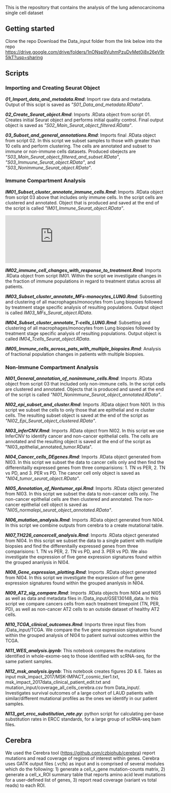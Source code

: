 This is the repository that contains the analysis of the lung adenocarcinoma single cell dataset

## Getting started

Clone the repo
Download the Data_input folder from the link below into the repo
https://drive.google.com/drive/folders/1nONsp9VuhmPzuDvMet0i8x26eV9r5lkT?usp=sharing 

## Scripts

### Importing and Creating Seurat Object

**_01_Import_data_and_metadata.Rmd_**: Import raw data and metadata. Output of this scipt is saved as _"S01_Data_and_metadata.RData"_.

**_02_Create_Seurat_object.Rmd_**: Imports .RData object from script 01. Creates initial Seurat object and performs initial quality control. Final output object is saved as _"S02_Main_Seurat_object_filtered.RData"_. 

**_03_Subset_and_general_annotations.Rmd_**: Imports final .RData object from script 02. In this script we subset samples to those with greater than 10 cells and perform clustering. The cells are annotated and subset to immune or non-immune cells datasets. Produced obejects are _"S03_Main_Seurat_object_filtered_and_subset.RData"_, _"S03_Immuune_Seurat_object.RData"_, and _"S03_Nonimmune_Seurat_object.RData"_. 

### Immune Compartment Analysis

**_IM01_Subset_cluster_annotate_immune_cells.Rmd_**: Imports .RData object from script 03 above that includes only immune cells. In the script cells are clustered and annotated. Object that is produced and saved at the end of the script is called _"IM01_Immune_Seurat_object.RData"_.

![Image of Immune cell tSNE with marker gene colors](https://github.com/czbiohub/scell_lung_adenocarcinoma/raw/master/plot_out/IM01/Immune_cells_TSNE_with_average_expression_of_cell_markers.pdf)


**_IM02_immune_cell_changes_with_response_to_treatment.Rmd_**: Imports .RData object from script IM01. Within the  script we investigate changes in the fraction of immune populations in regard to treatment status across all patients.

**_IM03_Subset_cluster_annotate_MFs-monocytes_LUNG.Rmd_**: Subsetting and clustering of all macrophages/monocytes from Lung biopsies followed by treatment stage specific analysis of resulting populations. Output object is called _IM03_MFs_Seurat_object.RData_.

**_IM04_Subset_cluster_annotate_T-cells_LUNG.Rmd_**: Subsetting and clustering of all macrophages/monocytes from Lung biopsies followed by treatment stage specific analysis of resulting populations. Output object is called _IM04_Tcells_Seurat_object.RData_.

**_IM05_Immune_cells_across_pats_with_multiple_biopsies.Rmd_**: Analysis of fractional population changes in patients with multiple biopsies. 


### Non-Immune Compartment Analysis

**_NI01_General_annotation_of_nonimmune_cells.Rmd_**: Imports .RData object from script 03 that included only non-immune cells. In the script cells are clustered and annotated. Objects that is produced and saved at the end of the script is called _"NI01_Nonimmune_Seurat_object_annotated.RData"_.

**_NI02_epi_subset_and_cluster.Rmd_**: Imports .RData object from NI01. In this script we subset the cells to only those that are epithelial and re cluster cells. The resulting subset object is saved at the end of the script as _"NI02_Epi_Seurat_object_clustered.RData"_.

**_NI03_inferCNV.Rmd_**: Imports .RData object from NI02. In this script we use InferCNV to identify cancer and non-cancer epithelial cells. The cells are annotated and the resulting object is saved at the end of the script as "NI03_epithelial_annotated_tumor.RData".

**_NI04_Cancer_cells_DEgenes.Rmd_**: Imports .RData object generated from NI03. In this script we subset the data to cancer cells only and then find the differenitailly expressed genes from three comparisions: 1. TN vs PER, 2. TN vs PD, and 3. PER vs PD. The cancer cell only object is saved as _"NI04_tumor_seurat_object.RData"_.

**_NI05_Annotation_of_Nontumor_epi.Rmd_**: Imports .RData object generated from NI03. In this script we subset the data to non-cancer cells only. The non-cancer epithelial cells are then clustered and annotated. The non-cancer epithelial cell object is saved as _"NI05_normalepi_seurat_object_annotated.RData"_.

**_NI06_mutation_analysis.Rmd_**: Imports .RData object generated from NI04. In this script we combine outputs from cerebra to a create mutational table.

**_NI07_TH226_cancercell_analysis.Rmd_**: Imports .RData object generated from NI04. In this script we subset the data to a single patient with mutliple biopsies and find the differenitailly expressed genes from three comparisions: 1. TN vs PER, 2. TN vs PD, and 3. PER vs PD. We also investigate the expression of five gene expression signatures found within the grouped ananlysis in NI04. 

**_NI08_Gene_expression_plotting.Rmd_**: Imports .RData object generated from NI04. In this script we investigate the expression of five gene expression signatures found within the grouped ananlysis in NI04. 

**_NI09_AT2_sig_compare.Rmd_**: Imports .RData objects from NI04 and NI05 as well as data and metadata files in /Data_input/GSE130148_data. In this script we compare cancers cells from each treatment timepoint (TN, PER, PD), as well as non-cancer AT2 cells to an outside dataset of healthy AT2 cells. 

**_NI10_TCGA_clinical_outcomes.Rmd_**: Imports three input files from /Data_input/TCGA. We compare the five gene expression signatures found within the grouped analysis of NI04 to patient surival outcomes within the TCGA. 

**_NI11_WES_analysis.ipynb_**: This notebook compares the mutations identified in whole-exome-seq to those identified with scRNA-seq, for the same patient samples.  

**_NI12_msk_analysis.ipynb_**: This notebook creates figures 2D & E. Takes as input msk_impact_2017/MSK-IMPACT_cosmic_tier1.txt, msk_impact_2017data_clinical_patient_edit.txt and mutation_input/coverage_all_cells_cerebra.csv from Data_input/. Investigates survival outcomes of a large cohort of LAUD patients with similar/different mutational profiles as the ones we identify in our patient samples. 

**_NI13_get_ercc_substitution_rate.py_**: python script for calculating per-base substitution rates in ERCC standards, for a large group of scRNA-seq bam files. 


## Cerebra

We used the Cerebra tool (https://github.com/czbiohub/cerebra) report mutations and read coverage of regions of interest within genes. Cerebra uses GATK output files (.vcfs) as input and is comprised of several modules which do the following: 1) generate a cell_x_gene mutation-counts matrix, 2) generate a cell_x_ROI summary table that reports amino acid level mutations for a user-defined list of genes, 3) report read coverage (variant vs total reads) to each ROI.

